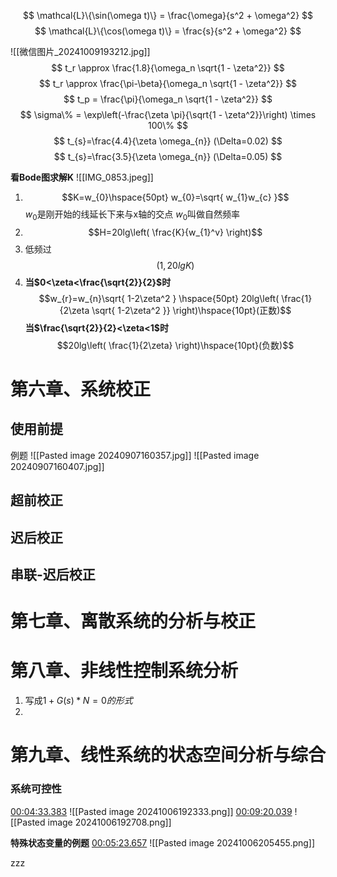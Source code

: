 

$$
\mathcal{L}\{\sin(\omega t)\} = \frac{\omega}{s^2 + \omega^2}
$$
$$
\mathcal{L}\{\cos(\omega t)\} = \frac{s}{s^2 + \omega^2}
$$

![[微信图片_20241009193212.jpg]]
$$
t_r \approx \frac{1.8}{\omega_n \sqrt{1 - \zeta^2}}
$$
$$
t_r \approx \frac{\pi-\beta}{\omega_n \sqrt{1 - \zeta^2}}
$$
$$
t_p = \frac{\pi}{\omega_n \sqrt{1 - \zeta^2}}
$$
$$
\sigma\% = \exp\left(-\frac{\zeta \pi}{\sqrt{1 - \zeta^2}}\right) \times 100\%
$$
$$
t_{s}=\frac{4.4}{\zeta \omega_{n}} (\Delta=0.02)
$$
$$
t_{s}=\frac{3.5}{\zeta \omega_{n}} (\Delta=0.05)
$$

**看Bode图求解K**
![[IMG_0853.jpeg]]
1. $$K=w_{0}\hspace{50pt} w_{0}=\sqrt{ w_{1}w_{c} }$$    $w_{0}$是刚开始的线延长下来与x轴的交点  $w_{0}$叫做自然频率
2. $$H=20lg\left( \frac{K}{w_{1}^v} \right)$$
3. 低频过$$(1,20lgK)$$
4. **当$0<\zeta<\frac{\sqrt{2}}{2}$时**$$w_{r}=w_{n}\sqrt{ 1-2\zeta^2 }  \hspace{50pt} 20lg\left( \frac{1}{2\zeta \sqrt{ 1-2\zeta^2 }} \right)\hspace{10pt}(正数)$$
	**当$\frac{\sqrt{2}}{2}<\zeta<1$时**$$20lg\left( \frac{1}{2\zeta} \right)\hspace{10pt}(负数)$$


# 第六章、系统校正
## 使用前提
例题
![[Pasted image 20240907160357.jpg]]
![[Pasted image 20240907160407.jpg]]



## 超前校正


## 迟后校正
## 串联-迟后校正
# 第七章、离散系统的分析与校正
# 第八章、非线性控制系统分析

1. 写成$1+G(s)*N=0的形式$
2. 
# 第九章、线性系统的状态空间分析与综合

### 系统可控性
[00:04:33.383](jv://?url=https://www.bilibili.com/video/BV1vx411j7ah/?spm_id_from=333.999.0.0&vd_source=3747f6acb959958f28d3592e04495a1a&time=00:04:33.383)
![[Pasted image 20241006192333.png]]
[00:09:20.039](jv://?url=https://www.bilibili.com/video/BV1vx411j7ah/?spm_id_from=333.999.0.0&vd_source=3747f6acb959958f28d3592e04495a1a&time=00:09:20.039)
![[Pasted image 20241006192708.png]]

**特殊状态变量的例题** 
[00:05:23.657](jv://jump?url=D%3A%5COneDrive%20-%20HHU%5C%E8%80%83%E7%A0%94%5C%E6%8E%A7%E5%88%B6%5C25%E5%9F%83%E5%BE%B7%E5%8A%A0%E8%87%AA%E6%8E%A7%2B%E7%8E%B0%E6%8E%A7%E7%BD%91%E8%AF%BE%5C%E5%9F%83%E5%BE%B7%E5%8A%A0%E7%8E%B0%E6%8E%A72025%5C3.4.mp4&time=00:05:23.657&app=jump-video-pot-player)
![[Pasted image 20241006205455.png]]

 zzz
 